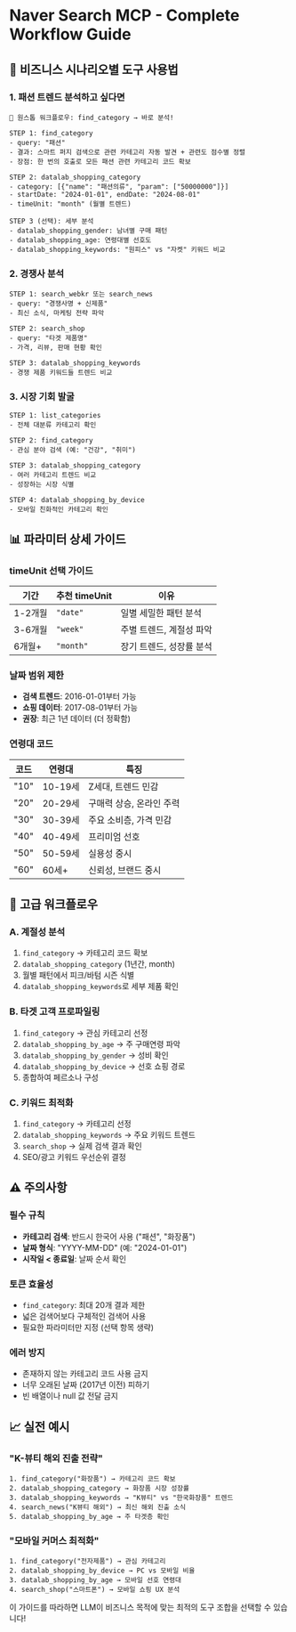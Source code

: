 # Naver Search MCP - Complete Workflow Guide

## 🎯 비즈니스 시나리오별 도구 사용법

### 1. 패션 트렌드 분석하고 싶다면

```
🚀 원스톱 워크플로우: find_category → 바로 분석!

STEP 1: find_category
- query: "패션"
- 결과: 스마트 퍼지 검색으로 관련 카테고리 자동 발견 + 관련도 점수별 정렬
- 장점: 한 번의 호출로 모든 패션 관련 카테고리 코드 확보

STEP 2: datalab_shopping_category  
- category: [{"name": "패션의류", "param": ["50000000"]}]
- startDate: "2024-01-01", endDate: "2024-08-01"
- timeUnit: "month" (월별 트렌드)

STEP 3 (선택): 세부 분석
- datalab_shopping_gender: 남녀별 구매 패턴
- datalab_shopping_age: 연령대별 선호도
- datalab_shopping_keywords: "원피스" vs "자켓" 키워드 비교
```

### 2. 경쟁사 분석

```
STEP 1: search_webkr 또는 search_news
- query: "경쟁사명 + 신제품"
- 최신 소식, 마케팅 전략 파악

STEP 2: search_shop  
- query: "타겟 제품명"
- 가격, 리뷰, 판매 현황 확인

STEP 3: datalab_shopping_keywords
- 경쟁 제품 키워드들 트렌드 비교
```

### 3. 시장 기회 발굴

```
STEP 1: list_categories
- 전체 대분류 카테고리 확인

STEP 2: find_category  
- 관심 분야 검색 (예: "건강", "취미")

STEP 3: datalab_shopping_category
- 여러 카테고리 트렌드 비교
- 성장하는 시장 식별

STEP 4: datalab_shopping_by_device
- 모바일 친화적인 카테고리 확인
```

## 📊 파라미터 상세 가이드

### timeUnit 선택 가이드

| 기간 | 추천 timeUnit | 이유 |
|------|---------------|------|
| 1-2개월 | `"date"` | 일별 세밀한 패턴 분석 |
| 3-6개월 | `"week"` | 주별 트렌드, 계절성 파악 |
| 6개월+ | `"month"` | 장기 트렌드, 성장률 분석 |

### 날짜 범위 제한

- **검색 트렌드**: 2016-01-01부터 가능
- **쇼핑 데이터**: 2017-08-01부터 가능
- **권장**: 최근 1년 데이터 (더 정확함)

### 연령대 코드

| 코드 | 연령대 | 특징 |
|------|--------|------|
| "10" | 10-19세 | Z세대, 트렌드 민감 |
| "20" | 20-29세 | 구매력 상승, 온라인 주력 |
| "30" | 30-39세 | 주요 소비층, 가격 민감 |
| "40" | 40-49세 | 프리미엄 선호 |
| "50" | 50-59세 | 실용성 중시 |
| "60" | 60세+ | 신뢰성, 브랜드 중시 |

## 🔄 고급 워크플로우

### A. 계절성 분석

1. `find_category` → 카테고리 코드 확보
2. `datalab_shopping_category` (1년간, month)
3. 월별 패턴에서 피크/바텀 시즌 식별
4. `datalab_shopping_keywords`로 세부 제품 확인

### B. 타겟 고객 프로파일링

1. `find_category` → 관심 카테고리 선정
2. `datalab_shopping_by_age` → 주 구매연령 파악  
3. `datalab_shopping_by_gender` → 성비 확인
4. `datalab_shopping_by_device` → 선호 쇼핑 경로
5. 종합하여 페르소나 구성

### C. 키워드 최적화

1. `find_category` → 카테고리 선정
2. `datalab_shopping_keywords` → 주요 키워드 트렌드
3. `search_shop` → 실제 검색 결과 확인  
4. SEO/광고 키워드 우선순위 결정

## ⚠️ 주의사항

### 필수 규칙
- **카테고리 검색**: 반드시 한국어 사용 ("패션", "화장품")
- **날짜 형식**: "YYYY-MM-DD" (예: "2024-01-01")
- **시작일 < 종료일**: 날짜 순서 확인

### 토큰 효율성
- `find_category`: 최대 20개 결과 제한
- 넓은 검색어보다 구체적인 검색어 사용
- 필요한 파라미터만 지정 (선택 항목 생략)

### 에러 방지
- 존재하지 않는 카테고리 코드 사용 금지
- 너무 오래된 날짜 (2017년 이전) 피하기
- 빈 배열이나 null 값 전달 금지

## 📈 실전 예시

### "K-뷰티 해외 진출 전략"
```
1. find_category("화장품") → 카테고리 코드 확보
2. datalab_shopping_category → 화장품 시장 성장률
3. datalab_shopping_keywords → "K뷰티" vs "한국화장품" 트렌드
4. search_news("K뷰티 해외") → 최신 해외 진출 소식
5. datalab_shopping_by_age → 주 타겟층 확인
```

### "모바일 커머스 최적화"
```
1. find_category("전자제품") → 관심 카테고리
2. datalab_shopping_by_device → PC vs 모바일 비율
3. datalab_shopping_by_age → 모바일 선호 연령대
4. search_shop("스마트폰") → 모바일 쇼핑 UX 분석
```

이 가이드를 따라하면 LLM이 비즈니스 목적에 맞는 최적의 도구 조합을 선택할 수 있습니다!